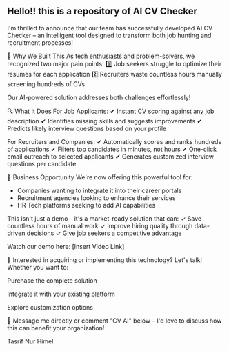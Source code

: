 ## Hello!! this is a repository of AI CV Checker
I'm thrilled to announce that our team has successfully developed AI CV Checker – an intelligent tool designed to transform both job hunting and recruitment processes!

🌟 Why We Built This
As tech enthusiasts and problem-solvers, we recognized two major pain points:
1️⃣ Job seekers struggle to optimize their resumes for each application
2️⃣ Recruiters waste countless hours manually screening hundreds of CVs

Our AI-powered solution addresses both challenges effortlessly!

🔍 What It Does
For Job Applicants:
✔ Instant CV scoring against any job description
✔ Identifies missing skills and suggests improvements
✔ Predicts likely interview questions based on your profile

For Recruiters and Companies:
✔ Automatically scores and ranks hundreds of applications
✔ Filters top candidates in minutes, not hours
✔ One-click email outreach to selected applicants
✔ Generates customized interview questions per candidate

💼 Business Opportunity
We're now offering this powerful tool for:
* Companies wanting to integrate it into their career portals
* Recruitment agencies looking to enhance their services
* HR Tech platforms seeking to add AI capabilities

This isn't just a demo – it's a market-ready solution that can:
✓ Save countless hours of manual work
✓ Improve hiring quality through data-driven decisions
✓ Give job seekers a competitive advantage

Watch our demo here: [Insert Video Link]

💬 Interested in acquiring or implementing this technology? Let's talk! Whether you want to:

Purchase the complete solution

Integrate it with your existing platform

Explore customization options

📩 Message me directly or comment "CV AI" below – I'd love to discuss how this can benefit your organization!

Tasrif Nur Himel